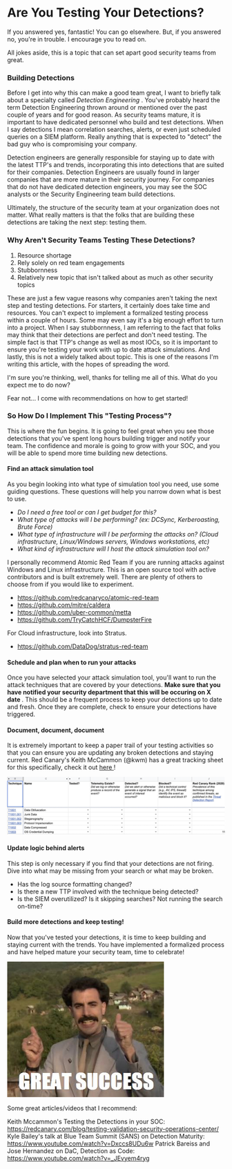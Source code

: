 # Are You Testing Your Detections?


If you answered yes, fantastic! You can go elsewhere. But, if you answered no, you're in trouble. I encourage you to read on.

All jokes aside, this is a topic that can set apart good security teams from great. 

### Building Detections

Before I get into why this can make a good team great, I want to briefly talk about a specialty called <i> Detection Engineering </i>. You've probably heard the term Detection Engineering thrown around or mentioned over the past couple of years and for good reason. As security teams mature, it is important to have dedicated personnel who build and test detections. When I say detections I mean correlation searches, alerts, or even just scheduled queries on a SIEM platform. Really anything that is expected to "detect" the bad guy who is compromising your company.

Detection engineers are generally responsible for staying up to date with the latest TTP's and trends,  incorporating this into detections that are suited for their companies. Detection Engineers are usually found in larger companies that are more mature in their security journey. For companies that do not have dedicated detection engineers, you may see the SOC analysts or the Security Engineering team build detections.

Ultimately, the structure of the security team at your organization does not matter. What really matters is that the folks that are building these detections are taking the next step: testing them.


### Why Aren't Security Teams Testing These Detections?
1. Resource shortage
2. Rely solely on red team engagements
3. Stubbornness
4. Relatively new topic that isn't talked about as much as other security topics

These are just a few vague reasons why companies aren't taking the next step and testing detections. For starters, it certainly does take time and resources. You can't expect to implement a formalized testing process within a couple of hours. Some may even say it's a big enough effort to turn into a project. When I say stubbornness, I am referring to the fact that folks may think that their detections are perfect and don't need testing. The simple fact is that TTP's change as well as most IOCs, so it is important to ensure you're testing your work with up to date attack simulations. And lastly, this is not a widely talked about topic. This is one of the reasons I'm writing this article, with the hopes of spreading the word.

I'm sure you're thinking, well, thanks for telling me all of this. What do you expect me to do now?

Fear not... I come with recommendations on how to get started!

### So How Do I Implement This "Testing Process"?

This is where the fun begins. It is going to feel great when you see those detections that you've spent long hours building trigger and notify your team. The confidence and morale is going to grow with your SOC, and you will be able to spend more time building new detections.

#### Find an attack simulation tool

As you begin looking into what type of simulation tool you need, use some guiding questions. These questions will help you narrow down what is best to use.

- <i> Do I need a free tool or can I get budget for this?
- What type of attacks will I be performing? (ex: DCSync, Kerberoasting, Brute Force)
- What type of infrastructure will I be performing the attacks on? (Cloud infrastructure, Linux/Windows servers, Windows workstations, etc)
- What kind of infrastructure will I host the attack simulation tool on? </i>

I personally recommend Atomic Red Team if you are running attacks against Windows and Linux infrastructure. This is an open source tool with active contributors and is built extremely well. There are plenty of others to choose from if you would like to experiment. 
- https://github.com/redcanaryco/atomic-red-team
- https://github.com/mitre/caldera
- https://github.com/uber-common/metta
- https://github.com/TryCatchHCF/DumpsterFire

For Cloud infrastructure, look into Stratus.
- https://github.com/DataDog/stratus-red-team

#### Schedule and plan when to run your attacks

Once you have selected your attack simulation tool, you'll want to run the attack techniques that are covered by your detections. <b> Make sure that you have notified your security department that this will be occuring on X date </b>. This should be a frequent process to keep your detections up to date and fresh. Once they are complete, check to ensure your detections have triggered.

#### Document, document, document

It is extremely important to keep a paper trail of your testing activities so that you can ensure you are updating any broken detections and staying current. Red Canary's Keith McCammon (@kwm) has a great tracking sheet for this specifically, check it out <a href="https://twitter.com/kwm/status/1613927946485633026">here </a>!

![mitre](/docs/assets/mitre.png)

#### Update logic behind alerts

This step is only necessary if you find that your detections are not firing. Dive into what may be missing from your search or what may be broken. 

- Has the log source formatting changed?
- Is there a new TTP involved with the technique being detected?
- Is the SIEM overutilized? Is it skipping searches? Not running the search on-time?

#### Build more detections and keep testing!

Now that you've tested your detections, it is time to keep building and staying current with the trends. You have implemented a formalized process and have helped mature your security team, time to celebrate! 

![a](/docs/assets/a.jpeg)


Some great articles/videos that I recommend:

Keith Mccammon's Testing the Detections in your SOC: https://redcanary.com/blog/testing-validation-security-operations-center/
Kyle Bailey's talk at Blue Team Summit (SANS) on Detection Maturity: https://www.youtube.com/watch?v=Dxccs8UDu6w
Patrick Bareiss and Jose Hernandez on DaC, Detection as Code: https://www.youtube.com/watch?v=_JEvyem4ryg
